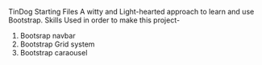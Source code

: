 TinDog Starting Files
A witty and Light-hearted approach to learn and use Bootstrap.
Skills Used in order to make this project-

1) Bootsrap navbar
2) Bootstrap Grid system
3) Bootstrap caraousel
